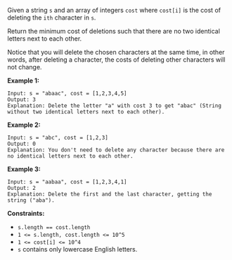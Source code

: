 Given a string `s` and an array of integers `cost` where `cost[i]` is the cost
of deleting the `ith` character in `s`.

Return the minimum cost of deletions such that there are no two identical
letters next to each other.

Notice that you will delete the chosen characters at the same time, in other
words, after deleting a character, the costs of deleting other characters will
not change.



**Example 1:**

    
    
    Input: s = "abaac", cost = [1,2,3,4,5]
    Output: 3
    Explanation: Delete the letter "a" with cost 3 to get "abac" (String without two identical letters next to each other).
    

**Example 2:**

    
    
    Input: s = "abc", cost = [1,2,3]
    Output: 0
    Explanation: You don't need to delete any character because there are no identical letters next to each other.
    

**Example 3:**

    
    
    Input: s = "aabaa", cost = [1,2,3,4,1]
    Output: 2
    Explanation: Delete the first and the last character, getting the string ("aba").
    



**Constraints:**

  * `s.length == cost.length`
  * `1 <= s.length, cost.length <= 10^5`
  * `1 <= cost[i] <= 10^4`
  * `s` contains only lowercase English letters.

